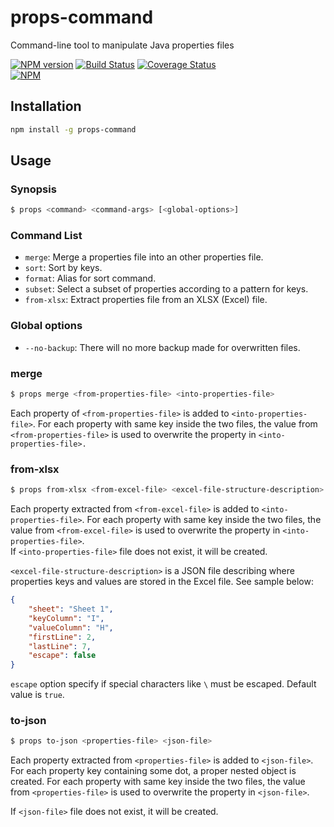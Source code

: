 # props-command
Command-line tool to manipulate Java properties files

[![NPM version][npm-image]][npm-url]
[![Build Status](https://travis-ci.org/slemarchand/props-command.svg?branch=master)](https://travis-ci.org/slemarchand/props-command)
[![Coverage Status](https://coveralls.io/repos/github/slemarchand/props-command/badge.svg?branch=master)](https://coveralls.io/github/slemarchand/props-command?branch=master)  
[![NPM][nodei-image]][nodei-url]

## Installation

```bash
npm install -g props-command
```

## Usage

### Synopsis

```bash
$ props <command> <command-args> [<global-options>]
``` 

### Command List

* `merge`: Merge a properties file into an other properties file.  
* `sort`: Sort by keys.  
* `format`: Alias for sort command.  
* `subset`: Select a subset of properties according to a pattern for keys.  
* `from-xlsx`: Extract properties file from an XLSX (Excel) file.  

### Global options

* `--no-backup`: There will no more backup made for overwritten files.

### merge

```bash
$ props merge <from-properties-file> <into-properties-file>
```                   
                                                                            
Each property of `<from-properties-file>` is added to `<into-properties-file>`. For each property with same key inside the two files, the value from `<from-properties-file>` is used to overwrite the property in `<into-properties-file>.`                                                                        

### from-xlsx

```bash
$ props from-xlsx <from-excel-file> <excel-file-structure-description> <into-properties-file>
```                                                             
                                                                            
Each property extracted from `<from-excel-file>` is added to `<into-properties-file>`. For each property with same key inside the two files, the value from `<from-excel-file>` is used to overwrite the property in `<into-properties-file>`.                                                                        
If `<into-properties-file>` file does not exist, it will be created.            
                                                                            
`<excel-file-structure-description>` is a JSON file describing where properties keys and values are stored in the Excel file. See sample below:               
                                                                            
```json
{
	"sheet": "Sheet 1",
	"keyColumn": "I",
	"valueColumn": "H",
	"firstLine": 2,
	"lastLine": 7,
	"escape": false
}
 ```
`escape` option specify if special characters like `\` must be escaped. Default value is `true`.


### to-json

```bash
$ props to-json <properties-file> <json-file>
```                   
          	                                                                      
Each property extracted from `<properties-file>` is added to `<json-file>`. For each property key containing some dot, a proper nested object is created. For each property with same key inside the two files, the value from `<properties-file>` is used to overwrite the property in `<json-file>`.

If `<json-file>` file does not exist, it will be created.

[npm-url]: https://www.npmjs.com/package/props-command
[npm-image]: https://img.shields.io/npm/v/props-command.svg
[nodei-image]: https://nodei.co/npm/props-command.png
[nodei-url]: https://www.npmjs.com/package/props-command
